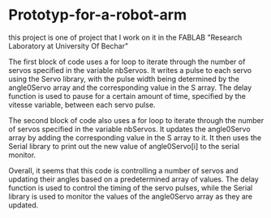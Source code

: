 # Prototyp-for-a-robot-arm
this project is one of project that I work on it in the FABLAB "Research Laboratory at University Of Bechar"

The first block of code uses a for loop to iterate through the number of servos specified in the variable nbServos. It writes a pulse to each servo using the Servo library, with the pulse width being determined by the angle0Servo array and the corresponding value in the S array. The delay function is used to pause for a certain amount of time, specified by the vitesse variable, between each servo pulse.

The second block of code also uses a for loop to iterate through the number of servos specified in the variable nbServos. It updates the angle0Servo array by adding the corresponding value in the S array to it. It then uses the Serial library to print out the new value of angle0Servo[i] to the serial monitor.

Overall, it seems that this code is controlling a number of servos and updating their angles based on a predetermined array of values. The delay function is used to control the timing of the servo pulses, while the Serial library is used to monitor the values of the angle0Servo array as they are updated.
